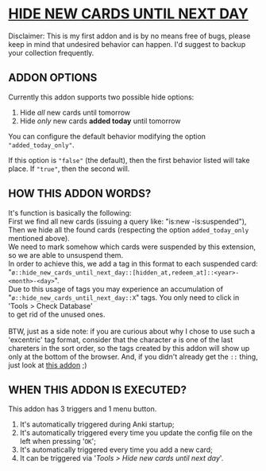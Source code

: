 # [HIDE NEW CARDS UNTIL NEXT DAY](https://ankiweb.net/shared/info/1999327581)

Disclaimer: This is my first addon and is by no means free of bugs, please keep in mind that undesired behavior can happen. I'd suggest to backup your collection frequently.

## ADDON OPTIONS

Currently this addon supports two possible hide options:

1. Hide *all* new cards until tomorrow
2. Hide *only* new cards **added today** until tomorrow

You can configure the default behavior modifying the option `"added_today_only"`.

If this option is `"false"` (the default), then the first behavior listed will
take place. If `"true"`, then the second will.

## HOW THIS ADDON WORDS?

It's function is basically the following:<br/>
First we find all new cards (issuing a query like: "is:new -is:suspended"),<br/>
Then we hide all the found cards (respecting the option `added_today_only` mentioned above).<br/>
We need to mark somehow which cards were suspended by this extension, so we are able to unsuspend them.<br/>
In order to achieve this, we add a tag in this format to each suspended card: "`ø::hide_new_cards_until_next_day::[hidden_at,redeem_at]::<year>-<month>-<day>`".<br/>
Due to this usage of tags you may experience an accumulation of "`ø::hide_new_cards_until_next_day::X`" tags. You only need to click in 'Tools > Check Database'<br/>
to get rid of the unused ones.<br/>
<br/>
BTW, just as a side note: if you are curious about why I chose to use such a 'excentric' tag format, consider that the character `ø` is one of the last chareters in the sort order, so the tags created by this addon will show up only at the bottom of the browser. And, if you didn't already get the `::` thing, just look at [this addon](https://ankiweb.net/shared/info/594329229) ;)<br/>

## WHEN THIS ADDON IS EXECUTED?

This addon has 3 triggers and 1 menu button.

1. It's automatically triggered during Anki startup;
2. It's automatically triggered every time you update the config file on the left when pressing '`OK`';
3. It's automatically triggered every time you add a new card;
4. It can be triggered via '_Tools > Hide new cards until next day_'.

